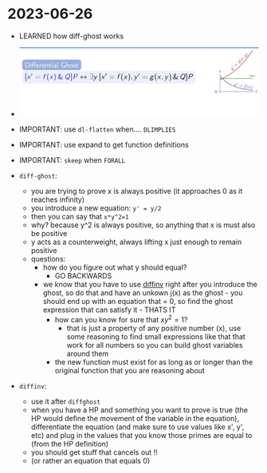 2023-06-26
==========
- LEARNED how diff-ghost works
- ![image_1687872581667_0.png](assets/image_1687872581667_0_1688657575112_0.png)
- IMPORTANT: use `dl-flatten` when.... `DLIMPLIES` 
- IMPORTANT: use expand to get function definitions
- IMPORTANT: `skeep` when `FORALL` 
- `diff-ghost`: 
	- you are trying to prove x is always positive (it approaches 0 as it reaches infinity)
	- you introduce a new equation: `y' = y/2`
	- then you can say that `x*y^2=1`
	- why? because y^2 is always positive, so anything that x is must also be positive
	- y acts as a counterweight, always lifting x just enough to remain positive
	- questions:
		- how do you figure out what y should equal?
			- GO BACKWARDS
      - we know that you have to use [diffinv](pages/diffinv.md) right after you introduce the ghost, so do that and have an unkown j(x) as the ghost
			- you should end up with an equation that = 0, so find the ghost expression that can satisfy it
			- THATS IT
		- how can you know for sure that $xy^2=1$?
			- that is just a property of any positive number (x), use some reasoning to find small expressions like that that work for all numbers so you can build ghost variables around them
		- the new function must exist for as long as or longer than the original function that you are reasoning about

- `diffinv`: 
	- use it after `diffghost`
	- when you have a HP and something you want to prove is true (the HP would define the movement of the variable in the equation), differentiate the equation (and make sure to use values like x', y', etc) and plug in the values that you know those primes are equal to (from the HP definition)
	- you should get stuff that cancels out !!
	- (or rather an equation that equals 0)
